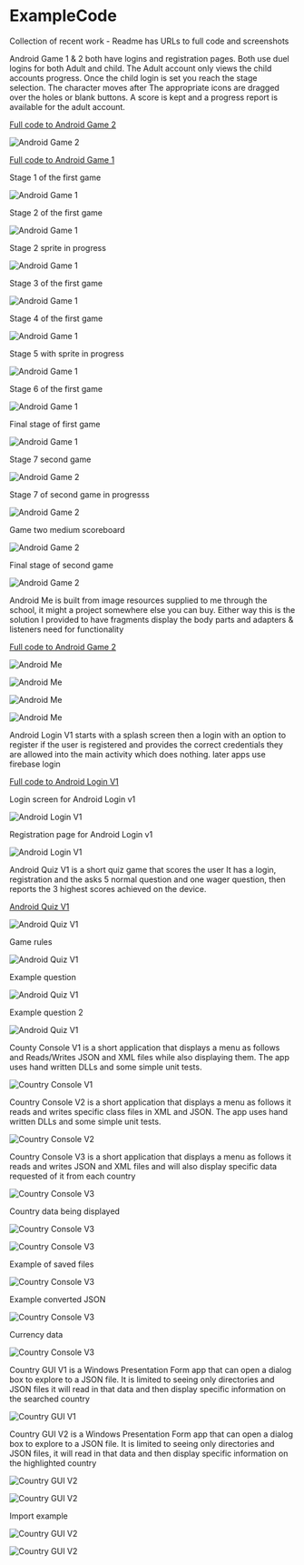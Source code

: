 # ExampleCode
Collection of recent work - Readme has URLs to full code and screenshots

Android Game 1  & 2 both have logins and registration pages. Both use duel logins
for both Adult and child. The Adult account only views the child accounts progress.
Once the child login is set you reach the stage selection. The character moves after 
The appropriate icons are dragged over the holes or blank buttons. A score is kept 
and a progress report is available for the adult account.

[Full code to Android Game 2](https://github.com/jinxTelesis/IndividualProject4AndreL)

![Android Game 2](Game2Selection.png?raw=true "Game Selection")

[Full code to Android Game 1](https://github.com/jinxTelesis/IndividualProject3)

Stage 1 of the first game 

![Android Game 1](Game1Stage1.png?raw=true "Stage 1")

Stage 2 of the first game

![Android Game 1](Game1Stage2.png?raw=true "Stage 2")

Stage 2 sprite in progress

![Android Game 1](Game1Stage2Inprogress.png?raw=true "Stage 2 in progress")

Stage 3 of the first game

![Android Game 1](Game1Stage3.png?raw=true "Stage 3")

Stage 4 of the first game

![Android Game 1](Game1Stage4.png?raw=true "Stage 4")

Stage 5 with sprite in progress

![Android Game 1](Game1Stage5Inprogress.png?raw=true "Stage 5 in progress")

Stage 6 of the first game

![Android Game 1](Game1Stage6.png?raw=true "Stage 6")

Final stage of first game

![Android Game 1](Game1FinalStage.png?raw=true "Stage 6")

Stage 7 second game

![Android Game 2](MediumStage1.png?raw=true "Stage 7")

Stage 7 of second game in progresss

![Android Game 2](MediumStage1inProgress.png?raw=true "Stage 7 in progress")

Game two medium scoreboard

![Android Game 2](MediumStageScore.png?raw=true "Medium difficulty scoreboard")

Final stage of second game

![Android Game 2](InsaneStage3.png?raw=true "Final stage game 2")


Android Me is built from image resources supplied to me through the school, it might 
a project somewhere else you can buy. Either way this is the solution I provided to have
fragments display the body parts and adapters & listeners need for functionality

[Full code to Android Game 2](https://github.com/jinxTelesis/Android_Me-masterAndreL)

![Android Me](AndroidMe1.png?raw=true "Android me")

![Android Me](AndroidMe2.png?raw=true "Android me")

![Android Me](AndroidMe3.png?raw=true "Android me")

![Android Me](AndroidMe4.png?raw=true "Android me")


Android Login V1 starts with a splash screen then a login with an option to register
if the user is registered and provides the correct credentials they are allowed into 
the main activity which does nothing. later apps use firebase login

[Full code to Android Login V1](https://github.com/jinxTelesis/AndroidLoginRegister)


Login screen for Android Login v1

![Android Login V1](LoginProject1.png?raw=true "Login")

Registration page for Android Login v1

![Android Login V1](RegistrationProject1.png?raw=true "Registration")

Android Quiz V1 is a short quiz game that scores the user
It has a login, registration and the asks 5 normal question
and one wager question, then reports the 3 highest scores achieved
on the device.

[Android Quiz V1](https://github.com/jinxTelesis/IndividualProjectQuest2V1)


![Android Quiz V1](quiz_selection_screen.png?raw=true "Quiz selection")

Game rules


![Android Quiz V1](rules.png?raw=true "Rules")

Example question

![Android Quiz V1](gamequestion2.png?raw=true "Game question 2")


Example question 2

![Android Quiz V1](gamequestion3.png?raw=true "Game question 2")

County Console V1 is a short application that displays a menu as follows
and Reads/Writes JSON and XML files while also displaying them. The app uses
hand written DLLs and some simple unit tests.

![Country Console V1](CountryConsolePhoto1.png?raw=true "Menu display")

Country Console V2 is a short application that displays a menu as follows
it reads and writes specific class files in XML and JSON. The app uses 
hand written DLLs and some simple unit tests.

![Country Console V2](CountryConsolePhoto2.png?raw=true "Menu display")

Country Console V3 is a short application that displays a menu as follows
it reads and writes JSON and XML files and will also display specific data
requested of it from each country

![Country Console V3](CountryConsolePhoto5.png?raw=true "Menu display")

Country data being displayed

![Country Console V3](CountryConsolePhoto3.png?raw=true "country data")

![Country Console V3](CountryConsolePhoto4.png?raw=true "country data")

Example of saved files

![Country Console V3](CountryConsolePhoto5Nhalf.png?raw=true "saved file")

Example converted JSON

![Country Console V3](CountryConsolePhoto6.png?raw=true "saved file")

Currency data

![Country Console V3](CountryConsolePhoto7.png?raw=true "currency data")

Country GUI V1 is a Windows Presentation Form app that can open a dialog box
to explore to a JSON file. It is limited to seeing only directories and JSON files
it will read in that data and then display specific information on the searched country

![Country GUI V1](photo1Project4GUI.png?raw=true "Country display")

Country GUI V2 is a Windows Presentation Form app that can open a dialog box
to explore to a JSON file. It is limited to seeing only directories and JSON files,
it will read in that data and then display specific information on the highlighted country

![Country GUI V2](photo1.png?raw=true "Country display")

![Country GUI V2](photo2.png?raw=true "Country display")

Import example

![Country GUI V2](photo3.png?raw=true "Country display")

![Country GUI V2](photo4.png?raw=true "Country display")



































































